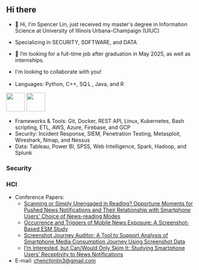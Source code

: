 ## Hi there


- 👋 Hi, I'm Spencer Lin, just received my master's degree in Information Science at University of Illinois Urbana-Champaign (UIUC)
- Specializing in SECURITY, SOFTWARE, and DATA
- 👀 I’m looking for a full-time job after graduation in May 2025, as well as internships.
- I'm looking to collaborate with you!


- Languages: Python, C++, SQＬ, Java, and R
<div align="left">
<img src="https://cdn.jsdelivr.net/gh/devicons/devicon@latest/icons/python/python-original-wordmark.svg" height="50" />
<img src="https://cdn.jsdelivr.net/gh/devicons/devicon@latest/icons/cplusplus/cplusplus-original.svg" height="50" />
</div>
          
- Frameworks & Tools: Git, Docker, REST API, Linux, Kubernetes, Bash scripting, ETL, AWS, Azure, Firebase, and GCP
- Security: Incident Response, SIEM, Penetration Testing, Metasploit, Wireshark, Nmap, and Nessus
- Data: Tableau, Power BI, SPSS, Web Intelligence, Spark, Hadoop, and Splunk

### Security


### HCI
- Conference Papers:
  - [Scanning or Simply Unengaged in Reading? Opportune Moments for Pushed News Notifications and Their Relationship with Smartphone Users' Choice of News-reading Modes](https://dl.acm.org/doi/abs/10.1145/3604268)
  - [Occurrence and Triggers of Mobile News Exposure: A Screenshot-Based ESM Study](https://dl.acm.org/doi/abs/10.1145/3460418.3479291)
  - [Screenshot Journey Auditor: A Tool to Support Analysis of Smartphone Media Consumption Journey Using Screenshot Data](https://dl.acm.org/doi/abs/10.1145/3500868.3559456)
  - [I’m Interested, but Can/Would Only Skim It: Studying Smartphone Users’ Receptivity to News Notifications](https://dl.acm.org/doi/abs/10.1145/3460418.3479292)
- E-mail: chenchinlin3@gmail.com




<!--
**koalaonbed/koalaonbed** is a ✨ _special_ ✨ repository because its `README.md` (this file) appears on your GitHub profile.

Here are some ideas to get you started:

- 🔭 I’m currently working on ...
- 🌱 I’m currently learning ...
- 👯 I’m looking to collaborate on ...
- 🤔 I’m looking for help with ...
- 💬 Ask me about ...
- 📫 How to reach me: ...
- 😄 Pronouns: ...
- ⚡ Fun fact: ...
-->
